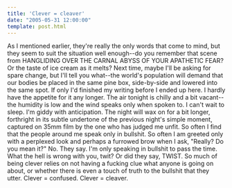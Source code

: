 ```yaml
---
title: 'Clever = cleaver'
date: "2005-05-31 12:00:00"
template: post.html
---
```


As I mentioned earlier, they're really the only words that come to mind, but they seem to suit the situation well enough--do you remember that scene from HANGLIDING OVER THE CARNAL ABYSS OF YOUR APATHETIC FEAR? Or the taste of ice cream as it melts? Next time, maybe I'll be asking for spare change, but I'll tell you what--the world's population will demand that our bodies be placed in the same pine box, side-by-side and lowered into the same spot. If only I'd finished my writing before I ended up here. I hardly have the appetite for it any longer. The air tonight is chilly and a bit vacant--the humidity is low and the wind speaks only when spoken to. I can't wait to sleep. I'm giddy with anticipation. The night will wax on for a bit longer, forthright in its subtle undertone of the previous night's simple moment, captured on 35mm film by the one who has judged me unfit. So often I find that the people around me speak only in bullshit. So often I am greeted only with a perplexed look and perhaps a furrowed brow when I ask, "Really? Do you mean it?" No. They say. I'm only speaking in bullshit to pass the time. What the hell is wrong with you, twit? Or did they say, TWIST. So much of being clever relies on not having a fucking clue what anyone is going on about, or whether there is even a touch of truth to the bullshit that they utter. Clever = confused. Clever = cleaver.